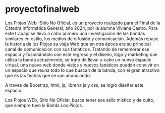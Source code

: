 # proyectofinalweb
Los Piojos Web -Sitio No Oficial, es un proyecto realizado para el Final de la Cátedra Informática General, año 2024, por la alumna Viviana Castro.
Para este trabajo se llevó a cabo primero una investigación de las bandas similares en estilo, los medios de difusión y comunicación. 
Además repase la historia de los Piojos su vieja Web que en otra época era su principal canal de comunicación con sus fanáticos. Tratando de rememorar ese espacio y fusionándolo con este regreso y el diseño, logo y marketing que utiliza la banda actualmente, se trató de llevar a cabo un nuevo espacio virtual, una nueva web donde viejos y nuevos fanáticos puedan convivir en un espacio que reuna todo lo que buscan de la banda, con el gran atractivo que es las fechas que se van anunciando.

A traves de Boostrap, html, js, librería js y css, se logró diseñar este espacio.

Los Piojos WEb, Sitio No Oficial, busca tener ese sello místico y de culto, que siempre tuvo la Banda Los Piojos.

